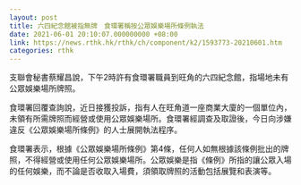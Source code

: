 ```yaml
---
layout: post
title: 六四紀念館被指無牌　食環署稱按公眾娛樂場所條例執法
date: 2021-06-01 20:10:07.000000000 +08:00
link: https://news.rthk.hk/rthk/ch/component/k2/1593773-20210601.htm
categories: rthk
---
```


支聯會秘書蔡耀昌說，下午2時許有食環署職員到旺角的六四紀念館，指場地未有公眾娛樂場所牌照。

食環署回覆查詢說，近日接獲投訴，指有人在旺⻆道一座商業大廈的一個單位內，未領有所需牌照而經營或使用公眾娛樂場所。食環署經調查及取證後，今日向涉嫌違反《公眾娛樂場所條例》的人士展開執法程序。

食環署表示，根據《公眾娛樂場所條例》第4條，任何人如無根據該條例批出的牌照，不得經營或使用任何公眾娛樂場所。公眾娛樂是指《條例》所指的讓公眾入場的任何娛樂，而不論是否收取入場費，須領取牌照的活動包括展覽和表演等。
